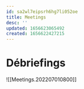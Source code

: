 ```yaml
---
id: sa2wl7eipsrh6hg7li052oe
title: Meetings
desc: ''
updated: 1656623065492
created: 1656622427215
---
```


# Débriefings

![[Meetings.202207010800]]

